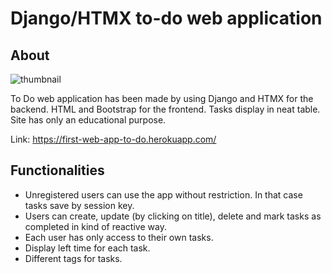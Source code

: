 # Django/HTMX to-do web application

## About

![thumbnail](https://user-images.githubusercontent.com/94601148/159905943-505fd569-a7c1-4d0f-921b-49381f11d39b.png)

To Do web application has been made by using Django and HTMX for the backend. HTML and Bootstrap for the frontend. Tasks display in neat table. Site has only an educational purpose.

Link: https://first-web-app-to-do.herokuapp.com/

## Functionalities

- Unregistered users can use the app without restriction. In that case tasks save by session key.
- Users can create, update (by clicking on title), delete and mark tasks as completed in kind of reactive way.
- Each user has only access to their own tasks.
- Display left time for each task.
- Different tags for tasks.
